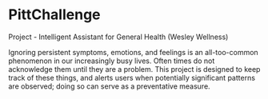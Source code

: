 # PittChallenge
Project - Intelligent Assistant for General Health (Wesley Wellness)

Ignoring persistent symptoms, emotions, and feelings is an all-too-common 
phenomenon in our increasingly busy lives. Often times do not acknowledge
them until they are a problem. This project is designed to keep
track of these things, and alerts users when potentially significant 
patterns are observed; doing so can serve as a preventative measure.
